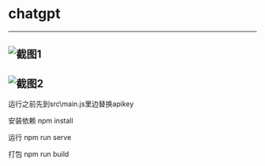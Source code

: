 # chatgpt

----------------------------------------------------------------------------
![截图1](https://47image.oss-cn-heyuan.aliyuncs.com/github/chatgpt/1.png)
----------------------------------------------------------------------------
![截图2](https://47image.oss-cn-heyuan.aliyuncs.com/github/chatgpt/2.png)
----------------------------------------------------------------------------

运行之前先到src\main.js里边替换apikey

安装依赖
npm install

运行
npm run serve

打包
npm run build


